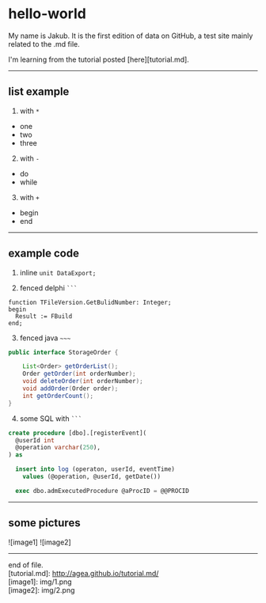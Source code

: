 # hello-world

My name is Jakub. It is
the first edition of data on GitHub, a test site mainly related to the .md file.

I'm learning from the tutorial posted [here][tutorial.md].

***
## list example
1. with `*`
* one
* two
* three

2. with `-`
- do
- while

3. with `+`
+ begin
+ end

***
## example code

1) inline `unit DataExport;`

2) fenced delphi ` ``` `
```delphi
function TFileVersion.GetBulidNumber: Integer;
begin
  Result := FBuild
end;
```
3) fenced java `~~~`
~~~java
public interface StorageOrder {

    List<Order> getOrderList();
    Order getOrder(int orderNumber);
    void deleteOrder(int orderNumber);
    void addOrder(Order order);
    int getOrderCount();
}
~~~

4) some SQL with ` ``` `
```sql
create procedure [dbo].[registerEvent](
  @userId int
  @operation varchar(250),
) as

  insert into log (operaton, userId, eventTime)
    values (@operation, @userId, getDate())

  exec dbo.admExecutedProcedure @aProcID = @@PROCID
```
***
## some pictures
![image1]
![image2]
***
end of file. \
[tutorial.md]: http://agea.github.io/tutorial.md/ \
[image1]: img/1.png \
[image2]: img/2.png 
